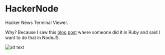 HackerNode
==========

Hacker News Terminal Viewer.  

Why?  Because I saw this [blog post](http://andrewvos.com/2013/08/02/hacker-news-in-the-terminal/) where someone did it in Ruby and said I want to do that in NodeJS.  



![alt text](https://raw.github.com/TerryMooreII/HackerNode/master/imgs/hackerNode.jpg "HackerNode")
